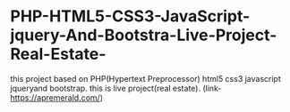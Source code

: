 # PHP-HTML5-CSS3-JavaScript-jquery-And-Bootstra-Live-Project-Real-Estate-
this project based on PHP(Hypertext Preprocessor) html5 css3 javascript jqueryand bootstrap. this is live project(real estate). (link- https://apremerald.com/)
